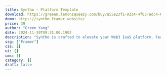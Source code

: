 ```yaml
---
title: Syntho — Platform Template
download: https://greeen.lemonsqueezy.com/buy/a55e23f1-9334-4f03-adc4-03b1dacbb11f
demo: https://syntho.framer.website/
price: 39
author: "Green Yang"
date: 2024-11-30T09:31:06.190Z
description: "Syntho is crafted to elevate your Web3 IaaS platform. Featuring a modern, responsive, and user-friendly design, it's ideal for any Web3 IaaS business aiming to boost engagement and streamline their digital infrastructure."
ssg: ["Framer"]
css: []
ui: []
cms: []
category: []
draft: false
---
```

